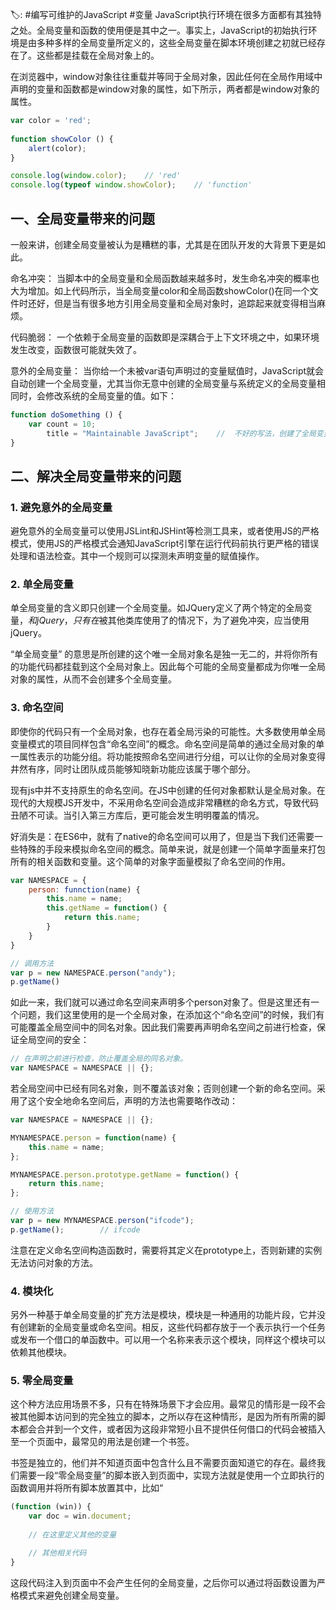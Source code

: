 🏷: #编写可维护的JavaScript  #变量
JavaScript执行环境在很多方面都有其独特之处。全局变量和函数的使用便是其中之一。事实上，JavaScript的初始执行环境是由多种多样的全局变量所定义的，这些全局变量在脚本环境创建之初就已经存在了。这些都是挂载在全局对象上的。

在浏览器中，window对象往往重载并等同于全局对象，因此任何在全局作用域中声明的变量和函数都是window对象的属性，如下所示，两者都是window对象的属性。

```javascript
var color = 'red';
 
function showColor () {
    alert(color);
}

console.log(window.color);    // 'red'
console.log(typeof window.showColor);    // 'function'
```

## 一、全局变量带来的问题

一般来讲，创建全局变量被认为是糟糕的事，尤其是在团队开发的大背景下更是如此。

命名冲突： 当脚本中的全局变量和全局函数越来越多时，发生命名冲突的概率也大为增加。如上代码所示，当全局变量color和全局函数showColor()在同一个文件时还好，但是当有很多地方引用全局变量和全局对象时，追踪起来就变得相当麻烦。

代码脆弱： 一个依赖于全局变量的函数即是深耦合于上下文环境之中，如果环境发生改变，函数很可能就失效了。

意外的全局变量： 当你给一个未被var语句声明过的变量赋值时，JavaScript就会自动创建一个全局变量，尤其当你无意中创建的全局变量与系统定义的全局变量相同时，会修改系统的全局变量的值。如下：

```javascript
function doSomething () {
    var count = 10;
        title = "Maintainable JavaScript";    //  不好的写法，创建了全局变量
}
```

## 二、解决全局变量带来的问题

### 1. 避免意外的全局变量

避免意外的全局变量可以使用JSLint和JSHint等检测工具来，或者使用JS的严格模式，使用JS的严格模式会通知JavaScript引擎在运行代码前执行更严格的错误处理和语法检查。其中一个规则可以探测未声明变量的赋值操作。

### 2. 单全局变量

单全局变量的含义即只创建一个全局变量。如JQuery定义了两个特定的全局变量，$和jQuery，只有在$被其他类库使用了的情况下，为了避免冲突，应当使用jQuery。

“单全局变量” 的意思是所创建的这个唯一全局对象名是独一无二的，并将你所有的功能代码都挂载到这个全局对象上。因此每个可能的全局变量都成为你唯一全局对象的属性，从而不会创建多个全局变量。

### 3. 命名空间

即使你的代码只有一个全局对象，也存在着全局污染的可能性。大多数使用单全局变量模式的项目同样包含“命名空间”的概念。命名空间是简单的通过全局对象的单一属性表示的功能分组。将功能按照命名空间进行分组，可以让你的全局对象变得井然有序，同时让团队成员能够知晓新功能应该属于哪个部分。

现有js中并不支持原生的命名空间。在JS中创建的任何对象都默认是全局对象。在现代的大规模JS开发中，不采用命名空间会造成非常糟糕的命名方式，导致代码丑陋不可读。当引入第三方库后，更可能会发生明明覆盖的情况。

好消失是：在ES6中，就有了native的命名空间可以用了，但是当下我们还需要一些特殊的手段来模拟命名空间的概念。简单来说，就是创建一个简单字面量来打包所有的相关函数和变量。这个简单的对象字面量模拟了命名空间的作用。

```javascript
var NAMESPACE = {
    person: funnction(name) {
        this.name = name;
        this.getName = function() {
            return this.name;
        }
    }
}

// 调用方法
var p = new NAMESPACE.person("andy");
p.getName()
```

如此一来，我们就可以通过命名空间来声明多个person对象了。但是这里还有一个问题，我们这里使用的是一个全局对象，在添加这个“命名空间”的时候，我们有可能覆盖全局空间中的同名对象。因此我们需要再声明命名空间之前进行检查，保证全局空间的安全：

```javascript
// 在声明之前进行检查，防止覆盖全局的同名对象。
var NAMESPACE = NAMESPACE || {};
```

若全局空间中已经有同名对象，则不覆盖该对象；否则创建一个新的命名空间。采用了这个安全地命名空间后，声明的方法也需要略作改动：

```javascript
var NAMESPACE = NAMESPACE || {};

MYNAMESPACE.person = function(name) {
    this.name = name;
};

MYNAMESPACE.person.prototype.getName = function() {
    return this.name;
};

// 使用方法
var p = new MYNAMESPACE.person("ifcode");
p.getName();        // ifcode
```

注意在定义命名空间构造函数时，需要将其定义在prototype上，否则新建的实例无法访问对象的方法。

### 4. 模块化

另外一种基于单全局变量的扩充方法是模块，模块是一种通用的功能片段，它并没有创建新的全局变量或命名空间。相反，这些代码都存放于一个表示执行一个任务或发布一个借口的单函数中。可以用一个名称来表示这个模块，同样这个模块可以依赖其他模块。

### 5. 零全局变量

这个种方法应用场景不多，只有在特殊场景下才会应用。最常见的情形是一段不会被其他脚本访问到的完全独立的脚本，之所以存在这种情形，是因为所有所需的脚本都会合并到一个文件，或者因为这段非常短小且不提供任何借口的代码会被插入至一个页面中，最常见的用法是创建一个书签。

书签是独立的，他们并不知道页面中包含什么且不需要页面知道它的存在。最终我们需要一段“零全局变量”的脚本嵌入到页面中，实现方法就是使用一个立即执行的函数调用并将所有脚本放置其中，比如“

```javascript
(function (win)) {
    var doc = win.document;
    
    // 在这里定义其他的变量

    // 其他相关代码
}
```

这段代码注入到页面中不会产生任何的全局变量，之后你可以通过将函数设置为严格模式来避免创建全局变量。

<!-- more -->
